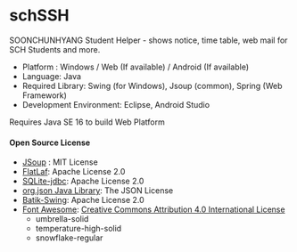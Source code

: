 # schSSH
SOONCHUNHYANG Student Helper - shows notice, time table, web mail for SCH Students and more.

 - Platform : Windows / Web (If available) / Android (If available)
 - Language: Java
 - Required Library: Swing (for Windows), Jsoup (common), Spring (Web Framework)
 - Development Environment: Eclipse, Android Studio

Requires Java SE 16 to build Web Platform



#### Open Source License

- [JSoup](https://jsoup.org) : MIT License
- [FlatLaf](https://github.com/JFormDesigner/FlatLaf): Apache License 2.0
- [SQLite-jdbc](https://github.com/xerial/sqlite-jdbc): Apache License 2.0
- [org.json Java Library](https://github.com/stleary/JSON-java): The JSON License
- [Batik-Swing](http://xmlgraphics.apache.org/batik/using/swing.html): Apache License 2.0
- [Font Awesome](https://fontawesome.com): [Creative Commons Attribution 4.0 International License](https://fontawesome.com/license)
  - umbrella-solid
  - temperature-high-solid
  - snowflake-regular
